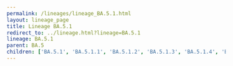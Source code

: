 ```yaml
---
permalink: /lineages/lineage_BA.5.1.html
layout: lineage_page
title: Lineage BA.5.1
redirect_to: ../lineage.html?lineage=BA.5.1
lineage: BA.5.1
parent: BA.5
children: ['BA.5.1', 'BA.5.1.1', 'BA.5.1.2', 'BA.5.1.3', 'BA.5.1.4', 'BA.5.1.5', 'BA.5.1.6', 'BA.5.1.7', 'BA.5.1.8', 'BA.5.1.9', 'BA.5.1.10', 'BA.5.1.11', 'BA.5.1.12', 'BA.5.1.13', 'BA.5.1.14', 'BA.5.1.15', 'BA.5.1.16', 'BA.5.1.17', 'BA.5.1.18', 'BA.5.1.19', 'BA.5.1.20']
---
```

